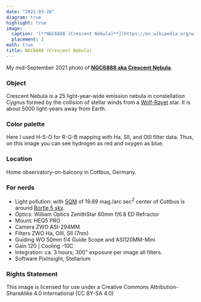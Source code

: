 ```yaml
---
date: "2022-03-26"
diagram: true
highlight: true
image:
  caption: '[**NGC6888 (Crescent Nebula)**](https://en.wikipedia.org/wiki/Crescent_Nebula)'
  placement: 2
math: true
title: NGC6888 (Crescent Nebula)
---
```


My mid-September 2021 photo of [**NGC6888 aka Crescent Nebula**](https://en.wikipedia.org/wiki/Crescent_Nebula).

### Object	

Crescent Nebula is a 25 light-year-wide emission nebula in constellation Cygnus formed by the collision of stellar winds from a [Wolf-Rayet](https://en.wikipedia.org/wiki/Wolf%E2%80%93Rayet_star) star. It is about 5000 light-years away from Earth.

### Color palette

Here I used H-S-O for R-G-B mapping with Ha, SII, and OIII filter data. Thus, on this image you can see hydrogen as red and oxygen as blue.

### Location

Home observatory-on-balcony in Cottbus, Germany. 

### For nerds 

- Light pollution: with [SQM](https://en.wikipedia.org/wiki/Sky_quality_meter) of 19.89 mag./arc sec<sup>2</sup> center of Cottbus is around [Bortle 5 sky](https://www.handprint.com/ASTRO/bortle.html). 
- Optics:	 William Optics ZenithStar 80mm f/6.8 ED Refractor 
- Mount:	HEQ5 PRO
- Camera	ZWO ASI-294MM
- Filters	ZWO Ha, OIII, SII (7nm)
- Guiding	WO 50mm f/4 Guide Scope and ASI120MM-Mini 
- Gain	120 | Cooling	-10C 
- Integration: ca. 3 hours; 300" exposure per image all filters.
- Software PixInsight, Stellarium

### Rights Statement	

This image is licensed for use under a Creative Commons Attribution-ShareAlike 4.0 International (CC BY-SA 4.0)
